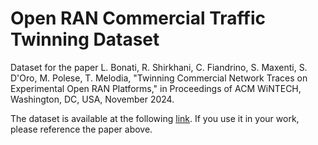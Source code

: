 # Open RAN Commercial Traffic Twinning Dataset

Dataset for the paper L. Bonati, R. Shirkhani, C. Fiandrino, S. Maxenti, S. D'Oro, M. Polese, T. Melodia, "Twinning Commercial Network Traces on Experimental Open RAN Platforms," in Proceedings of ACM WiNTECH, Washington, DC, USA, November 2024.

The dataset is available at the following [link](https://repository.library.northeastern.edu/collections/neu:h989sz017). If you use it in your work, please reference the paper above.
